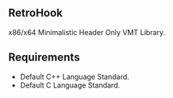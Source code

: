 ## RetroHook
x86/x64 Minimalistic Header Only VMT Library.

## Requirements
- Default C++ Language Standard.
- Default C Language Standard.
